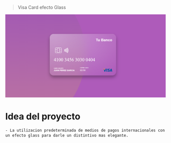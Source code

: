 > Visa Card efecto Glass

![This is the proyect Tumbail](./img/ProyectImg.png)

# Idea del proyecto
```
- La utilizacion predeterminada de medios de pagos internacionales con un efecto glass para darle un distintivo mas elegante.

```